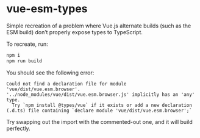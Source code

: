 # vue-esm-types

Simple recreation of a problem where Vue.js alternate builds (such as the ESM
build) don’t properly expose types to TypeScript.

To recreate, run:

```bash
npm i
npm run build
```

You should see the following error:

```
Could not find a declaration file for module 'vue/dist/vue.esm.browser'. '../node_modules/vue/dist/vue.esm.browser.js' implicitly has an 'any' type.
  Try `npm install @types/vue` if it exists or add a new declaration (.d.ts) file containing `declare module 'vue/dist/vue.esm.browser';`
```

Try swapping out the import with the commented-out one, and it will build
perfectly.
